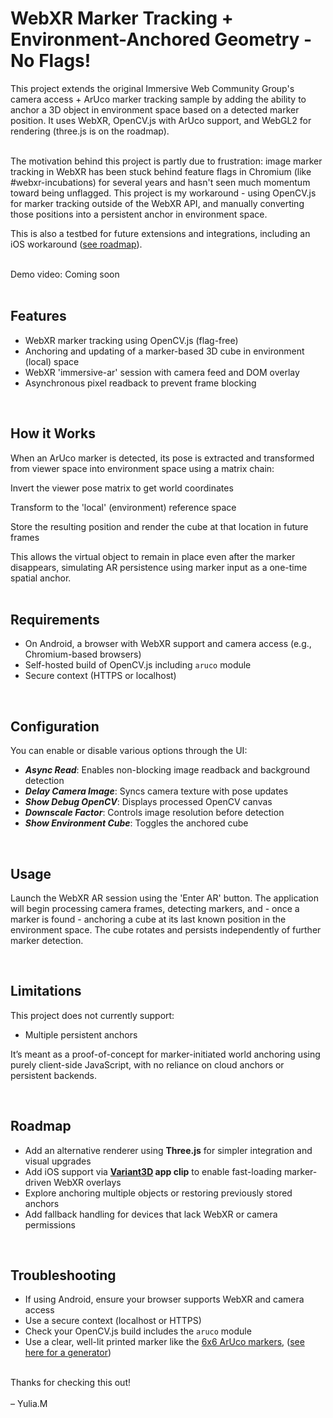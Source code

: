 <h1>WebXR Marker Tracking + Environment-Anchored Geometry - No Flags!</h1>
This project extends the original Immersive Web Community Group's camera access + ArUco marker tracking sample by adding the ability to anchor a 3D object in environment space based on a detected marker position. It uses WebXR, OpenCV.js with ArUco support, and WebGL2 for rendering (three.js is on the roadmap).<br><br>

The motivation behind this project is partly due to frustration: image marker tracking in WebXR has been stuck behind feature flags in Chromium (like #webxr-incubations) for several years and hasn't seen much momentum toward being unflagged. This project is my workaround - using OpenCV.js for marker tracking outside of the WebXR API, and manually converting those positions into a persistent anchor in environment space.

This is also a testbed for future extensions and integrations, including an iOS workaround ([see roadmap](#roadmap)).

<p><br>
Demo video: Coming soon
<br><br>

<h2>Features</h2> <ul> <li>WebXR marker tracking using OpenCV.js (flag-free)</li> <li>Anchoring and updating of a marker-based 3D cube in environment (local) space</li> <li>WebXR 'immersive-ar' session with camera feed and DOM overlay</li> <li>Asynchronous pixel readback to prevent frame blocking</li> </ul> <br> <h2>How it Works</h2>
When an ArUco marker is detected, its pose is extracted and transformed from viewer space into environment space using a matrix chain:

Invert the viewer pose matrix to get world coordinates

Transform to the 'local' (environment) reference space

Store the resulting position and render the cube at that location in future frames

This allows the virtual object to remain in place even after the marker disappears, simulating AR persistence using marker input as a one-time spatial anchor.
<br><br>

<h2>Requirements</h2> <ul> <li>On Android, a browser with WebXR support and camera access (e.g., Chromium-based browsers)</li> <li>Self-hosted build of OpenCV.js including <code>aruco</code> module</li> <li>Secure context (HTTPS or localhost)</li> </ul> <br> <h2>Configuration</h2>
You can enable or disable various options through the UI:

<ul> <li><b><i>Async Read</i></b>: Enables non-blocking image readback and background detection</li> <li><b><i>Delay Camera Image</i></b>: Syncs camera texture with pose updates</li> <li><b><i>Show Debug OpenCV</i></b>: Displays processed OpenCV canvas</li> <li><b><i>Downscale Factor</i></b>: Controls image resolution before detection</li> <li><b><i>Show Environment Cube</i></b>: Toggles the anchored cube</li> </ul> <br> <h2>Usage</h2>
Launch the WebXR AR session using the 'Enter AR' button. The application will begin processing camera frames, detecting markers, and - once a marker is found - anchoring a cube at its last known position in the environment space. The cube rotates and persists independently of further marker detection.

<br> <h2>Limitations</h2>
This project does not currently support:

<ul> <li>Multiple persistent anchors</li>  </ul>
It’s meant as a proof-of-concept for marker-initiated world anchoring using purely client-side JavaScript, with no reliance on cloud anchors or persistent backends.

<br><h2>Roadmap</h2> <ul> <li>Add an alternative renderer using <b>Three.js</b> for simpler integration and visual upgrades</li> <li>Add iOS support via <b>[Variant3D](https://launch.variant3d.com/) app clip</b> to enable fast-loading marker-driven WebXR overlays</li> <li>Explore anchoring multiple objects or restoring previously stored anchors</li> <li>Add fallback handling for devices that lack WebXR or camera permissions</li> </ul> <br> <h2>Troubleshooting</h2> <ul> <li>If using Android, ensure your browser supports WebXR and camera access</li> <li>Use a secure context (localhost or HTTPS)</li> <li>Check your OpenCV.js build includes the <code>aruco</code> module</li> <li>Use a clear, well-lit printed marker like the <a href="https://docs.opencv.org/4.x/d5/dae/tutorial_aruco_detection.html">6x6 ArUco markers</a>, (<a href="https://chev.me/arucogen/">see here for a generator</a>)</li> </ul> <br>
Thanks for checking this out!
<br><br>
– Yulia.M
